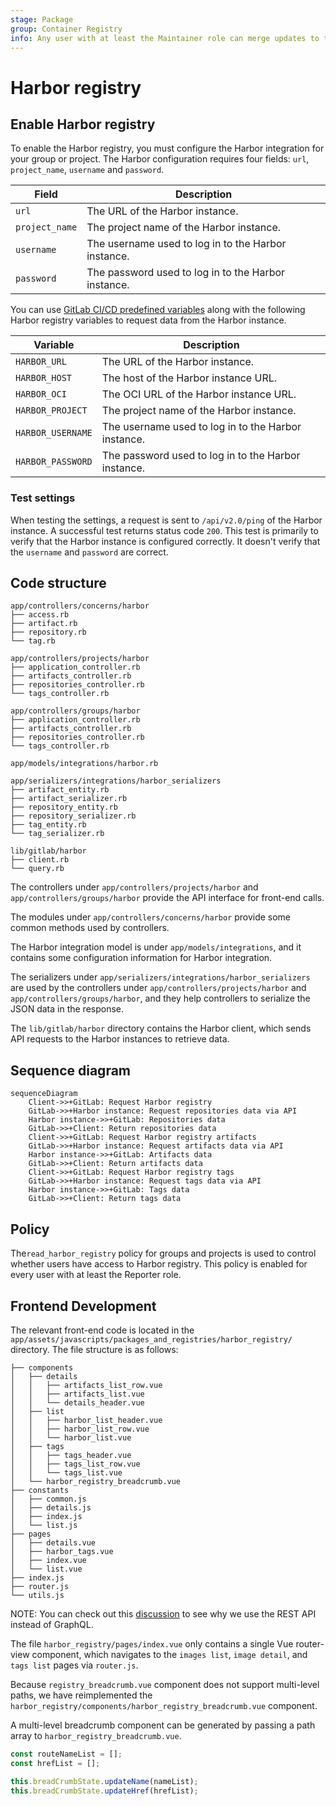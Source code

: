 ```yaml
---
stage: Package
group: Container Registry
info: Any user with at least the Maintainer role can merge updates to this content. For details, see https://docs.gitlab.com/ee/development/development_processes.html#development-guidelines-review.
---
```

# Harbor registry

## Enable Harbor registry

To enable the Harbor registry, you must configure the Harbor integration for your group or project.
The Harbor configuration requires four fields: `url`, `project_name`, `username` and `password`.

| Field | Description |
| --- | --- |
| `url` | The URL of the Harbor instance. |
| `project_name` | The project name of the Harbor instance. |
| `username` | The username used to log in to the Harbor instance. |
| `password` | The password used to log in to the Harbor instance. |

You can use [GitLab CI/CD predefined variables](../../ci/variables/index.md) along with the following Harbor registry variables to request data from the Harbor instance.

| Variable | Description |
| --- | --- |
| `HARBOR_URL` | The URL of the Harbor instance. |
| `HARBOR_HOST` | The host of the Harbor instance URL. |
| `HARBOR_OCI` | The OCI URL of the Harbor instance URL. |
| `HARBOR_PROJECT` | The project name of the Harbor instance. |
| `HARBOR_USERNAME` | The username used to log in to the Harbor instance. |
| `HARBOR_PASSWORD` | The password used to log in to the Harbor instance. |

### Test settings

When testing the settings, a request is sent to `/api/v2.0/ping` of the Harbor instance. A successful test returns status code `200`. This test is primarily to verify that the Harbor instance is configured correctly. It doesn't verify that the `username` and `password` are correct.

## Code structure

```shell
app/controllers/concerns/harbor
├── access.rb
├── artifact.rb
├── repository.rb
└── tag.rb

app/controllers/projects/harbor
├── application_controller.rb
├── artifacts_controller.rb
├── repositories_controller.rb
└── tags_controller.rb

app/controllers/groups/harbor
├── application_controller.rb
├── artifacts_controller.rb
├── repositories_controller.rb
└── tags_controller.rb

app/models/integrations/harbor.rb

app/serializers/integrations/harbor_serializers
├── artifact_entity.rb
├── artifact_serializer.rb
├── repository_entity.rb
├── repository_serializer.rb
├── tag_entity.rb
└── tag_serializer.rb

lib/gitlab/harbor
├── client.rb
└── query.rb
```

The controllers under `app/controllers/projects/harbor` and `app/controllers/groups/harbor` provide the API interface for front-end calls.

The modules under `app/controllers/concerns/harbor` provide some common methods used by controllers.

The Harbor integration model is under `app/models/integrations`, and it contains some configuration information for Harbor integration.

The serializers under `app/serializers/integrations/harbor_serializers` are used by the controllers under `app/controllers/projects/harbor` and `app/controllers/groups/harbor`, and they help controllers to serialize the JSON data in the response.

The `lib/gitlab/harbor` directory contains the Harbor client, which sends API requests to the Harbor instances to retrieve data.

## Sequence diagram

```mermaid
sequenceDiagram
    Client->>+GitLab: Request Harbor registry
    GitLab->>+Harbor instance: Request repositories data via API
    Harbor instance->>+GitLab: Repositories data
    GitLab->>+Client: Return repositories data
    Client->>+GitLab: Request Harbor registry artifacts
    GitLab->>+Harbor instance: Request artifacts data via API
    Harbor instance->>+GitLab: Artifacts data
    GitLab->>+Client: Return artifacts data
    Client->>+GitLab: Request Harbor registry tags
    GitLab->>+Harbor instance: Request tags data via API
    Harbor instance->>+GitLab: Tags data
    GitLab->>+Client: Return tags data
```

## Policy

The`read_harbor_registry` policy for groups and projects is used to control whether users have access to Harbor registry.
This policy is enabled for every user with at least the Reporter role.

## Frontend Development

The relevant front-end code is located in the `app/assets/javascripts/packages_and_registries/harbor_registry/` directory. The file structure is as follows:

```shell
├── components
│   ├── details
│   │   ├── artifacts_list_row.vue
│   │   ├── artifacts_list.vue
│   │   └── details_header.vue
│   ├── list
│   │   ├── harbor_list_header.vue
│   │   ├── harbor_list_row.vue
│   │   └── harbor_list.vue
│   ├── tags
│   │   ├── tags_header.vue
│   │   ├── tags_list_row.vue
│   │   └── tags_list.vue
│   └── harbor_registry_breadcrumb.vue
├── constants
│   ├── common.js
│   ├── details.js
│   ├── index.js
│   └── list.js
├── pages
│   ├── details.vue
│   ├── harbor_tags.vue
│   ├── index.vue
│   └── list.vue
├── index.js
├── router.js
└── utils.js
```

NOTE:
You can check out this [discussion](https://gitlab.com/gitlab-org/gitlab/-/merge_requests/82777#note_1017875324) to see why we use the REST API instead of GraphQL.

The file `harbor_registry/pages/index.vue` only contains a single Vue router-view component, which navigates to the `images list`, `image detail`, and `tags list` pages via `router.js`.

Because `registry_breadcrumb.vue` component does not support multi-level paths, we have reimplemented the `harbor_registry/components/harbor_registry_breadcrumb.vue` component.

A multi-level breadcrumb component can be generated by passing a path array to `harbor_registry_breadcrumb.vue`.

```javascript
const routeNameList = [];
const hrefList = [];

this.breadCrumbState.updateName(nameList);
this.breadCrumbState.updateHref(hrefList);
```

